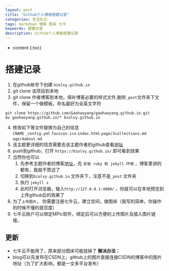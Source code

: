 ```yaml
---
layout: post
title: "Github个人博客搭建记录"
categories: 生活札记
tags: markdown 博客 图床 七牛
keywords: 搭建记录
description: Github个人博客搭建记录
---
```


* content
{:toc}

# 搭建记录
1. 在github账号下创建 `biolxy.github.io`  
2. git clone 该项目到本地
3. git clone 作者博客到本地，填补博客必要的样式文件,删除`_post`文件夹下文件，保留一个做模板，命名最好为全英文字符  
```shell
git clone https://github.com/Gaohaoyang/gaohaoyang.github.io.git 
mv gaohaoyang.github.io/* biolxy.github.io
```
4. 修改如下等文件替换为自己的信息  
    `CNAME`  `_config.yml` `favicon.ico` `index.html` `page/3collections.md` `age/4about.md`  
5. 该主题更详细的信息需要去该主题作者的github查看[地址](https://github.com/Gaohaoyang/gaohaoyang.github.io/blob/master/README-zh-cn.md)
6. push到github，打开 `https://biolxy.github.io/` 即可看到效果
7. 当然你也可以
   1. 先参考主题作者的博客[地址](https://github.com/Gaohaoyang/gaohaoyang.github.io/blob/master/README-zh-cn.md)，先 `安装 ruby 和 jekyll 环境` ，博客里讲的都有，我就不赘述了
   2. 切换到`biolxy.github.io` 文件夹下，注意不是`_post` 文件夹
   3. 执行 `jekyll s`
   4. 此时打开浏览器，输入`http://127.0.0.1:4000/` ，你就可以在本地预览到上传github后的效果了
8. 为了`上传图片`， 你需要注册七牛云，建立空间，做图床（我写的简单，你操作的时候不懂的就百度）
9. 七牛云账户可以绑定MPic软件，绑定后可以方便的上传图片及插入图片链接。


## 更新
- 七牛云不能用了，原来部分图床可能挂掉了
**解决办法：**
- blog可以先发布在CSDN上，github上的图片直接连接CSDN的博客中的图片地址（为了扩大影响，都是一文多平台发布）

